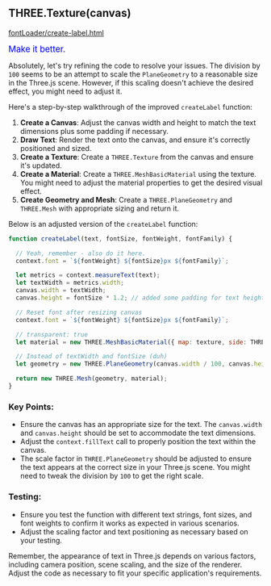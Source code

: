 ## THREE.Texture(canvas)

[fontLoader/create-label.html]()

<span style="color:blue;font-size:larger;">Make it better.</span>

Absolutely, let's try refining the code to resolve your issues. The division by `100` seems to be an attempt to scale the `PlaneGeometry` to a reasonable size in the Three.js scene. However, if this scaling doesn't achieve the desired effect, you might need to adjust it.

Here's a step-by-step walkthrough of the improved `createLabel` function:

1. **Create a Canvas**: Adjust the canvas width and height to match the text dimensions plus some padding if necessary.
2. **Draw Text**: Render the text onto the canvas, and ensure it's correctly positioned and sized.
3. **Create a Texture**: Create a `THREE.Texture` from the canvas and ensure it's updated.
4. **Create a Material**: Create a `THREE.MeshBasicMaterial` using the texture. You might need to adjust the material properties to get the desired visual effect.
5. **Create Geometry and Mesh**: Create a `THREE.PlaneGeometry` and `THREE.Mesh` with appropriate sizing and return it.

Below is an adjusted version of the `createLabel` function:

```javascript
function createLabel(text, fontSize, fontWeight, fontFamily) {

  // Yeah, remember - also do it here.
  context.font = `${fontWeight} ${fontSize}px ${fontFamily}`;

  let metrics = context.measureText(text);  let textWidth = metrics.width;  canvas.width = textWidth;  canvas.height = fontSize * 1.2; // added some padding for text height

  // Reset font after resizing canvas
  context.font = `${fontWeight} ${fontSize}px ${fontFamily}`;

  // transparent: true
  let material = new THREE.MeshBasicMaterial({ map: texture, side: THREE.DoubleSide, transparent: true });

  // Instead of textWidth and fontSize (duh)  let geometry = new THREE.PlaneGeometry(canvas.width / 100, canvas.height / 100); // Adjust the scale factor as needed  return new THREE.Mesh(geometry, material);
}
```

### Key Points:

- Ensure the canvas has an appropriate size for the text. The `canvas.width` and `canvas.height` should be set to accommodate the text dimensions.
- Adjust the `context.fillText` call to properly position the text within the canvas.
- The scale factor in `THREE.PlaneGeometry` should be adjusted to ensure the text appears at the correct size in your Three.js scene. You might need to tweak the division by `100` to get the right scale.

### Testing:
- Ensure you test the function with different text strings, font sizes, and font weights to confirm it works as expected in various scenarios.
- Adjust the scaling factor and text positioning as necessary based on your testing.

Remember, the appearance of text in Three.js depends on various factors, including camera position, scene scaling, and the size of the renderer. Adjust the code as necessary to fit your specific application's requirements.

<br>
